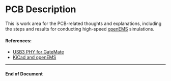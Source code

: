 # PCB Description

This is work area for the PCB-related thoughts and explanations, including the steps and results for conducting high-speed [openEMS](https://docs.openems.de) simulations.

#### References:
- [USB3 PHY for GateMate](https://nlnet.nl/project/GateMate-USB3-PHY)
- [KiCad and openEMS](https://www.youtube.com/watch?v=VcJqhsbzR3c)

--------------------
#### End of Document
